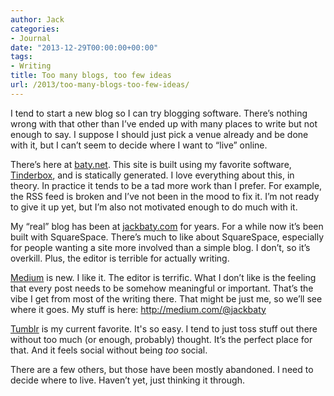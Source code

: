 ```yaml
---
author: Jack
categories:
- Journal
date: "2013-12-29T00:00:00+00:00"
tags:
- Writing
title: Too many blogs, too few ideas
url: /2013/too-many-blogs-too-few-ideas/
---
```


I tend to start a new blog so I can try blogging software. There&#x2019;s nothing wrong with that other than I&#x2019;ve ended up with many places to write but not enough to say. I suppose I should just pick a venue already and be done with it, but I can&#x2019;t seem to decide where I want to &#x201c;live&#x201d; online.

There&#x2019;s here at [baty.net][1]. This site is built using my favorite software, [Tinderbox][2], and is statically generated. I love everything about this, in theory. In practice it tends to be a tad more work than I prefer. For example, the RSS feed is broken and I&#x2019;ve not been in the mood to fix it. I&#x2019;m not ready to give it up yet, but I&#x2019;m also not motivated enough to do much with it.

My &#x201c;real&#x201d; blog has been at [jackbaty.com][3] for years. For a while now it&#x2019;s been built with SquareSpace. There&#x2019;s much to like about SquareSpace, especially for people wanting a site more involved than a simple blog. I don&#x2019;t, so it&#x2019;s overkill. Plus, the editor is terrible for actually writing.

[Medium][4] is new. I like it. The editor is terrific. What I don&#x2019;t like is the feeling that every post needs to be somehow meaningful or important. That&#x2019;s the vibe I get from most of the writing there. That might be just me, so we&#x2019;ll see where it goes. My stuff is here: <http://medium.com/@jackbaty>

[Tumblr][5] is my current favorite. It's so easy. I tend to just toss stuff out there without too much (or enough, probably) thought. It&#x2019;s the perfect place for that. And it feels social without being _too_ social.

There are a few others, but those have been mostly abandoned. I need to decide where to live. Haven&#x2019;t yet, just thinking it through.

 [1]: http://baty.net
 [2]: http://www.eastgate.com/Tinderbox/
 [3]: https://jackbaty.com
 [4]: https://medium.com
 [5]: http://jackbaty.tumblr.com